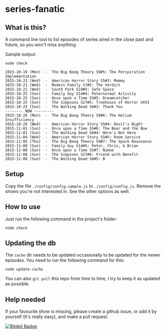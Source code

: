 # series-fanatic

## What is this?

A command line tool to list episodes of series aired in the close past and future, so you won't miss anything.

Sample output:

```
node check

2015-10-19 (Mon)  -  The Big Bang Theory S9#5: The Perspiration Implementation
2015-10-21 (Wed)  -  American Horror Story S5#3: Mommy
2015-10-21 (Wed)  -  Modern Family S7#5: The Verdict
2015-10-21 (Wed)  -  South Park S19#5: Safe Space
2015-10-25 (Sun)  -  Family Guy S14#4: Peternormal Activity
2015-10-25 (Sun)  -  Once upon a Time S5#5: Dreamcatcher
2015-10-25 (Sun)  -  The Simpsons S27#5: Treehouse of Horror XXVI
2015-10-25 (Sun)  -  The Walking Dead S6#3: Thank You
-------- NOW ---------
2015-10-26 (Mon)  -  The Big Bang Theory S9#6: The Helium Insufficiency
2015-10-28 (Wed)  -  American Horror Story S5#4: Devil's Night
2015-11-01 (Sun)  -  Once upon a Time S5#6: The Bear and the Bow
2015-11-01 (Sun)  -  The Walking Dead S6#4: Here's Not Here
2015-11-04 (Wed)  -  American Horror Story S5#5: Room Service
2015-11-05 (Thu)  -  The Big Bang Theory S9#7: The Spock Resonance
2015-11-08 (Sun)  -  Family Guy S14#5: Peter, Chris, & Brian
2015-11-08 (Sun)  -  Once upon a Time S5#7: Nimue
2015-11-08 (Sun)  -  The Simpsons S27#6: Friend with Benefit
2015-11-08 (Sun)  -  The Walking Dead S6#5: B
```

## Setup

Copy the file `./config/config.sample.js` to `./config/config.js`. Remove the shows you're not interested in. See the other options as well.


## How to use

Just run the following command in the project's folder:

```
node check
```


## Updating the db

The `cache` dir needs to be updated occasionally to be updated for the newer episodes. You need to run the following command for this:

```
node update-cache
```

You can also `git pull` this repo from time to time, I try to keep it as updated as possible.


## Help needed

If your favourite show is missing, please create a github issue, or add it by yourself (it's really easy), and make a pull request.


[![Bitdeli Badge](https://d2weczhvl823v0.cloudfront.net/nagy-tamas/series-fanatic/trend.png)](https://bitdeli.com/free "Bitdeli Badge")

